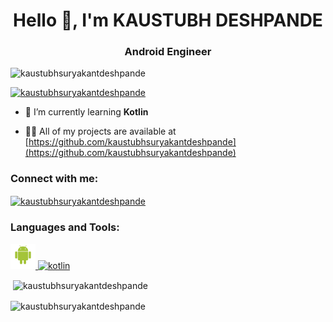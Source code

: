 <h1 align="center">Hello 👋, I'm KAUSTUBH DESHPANDE</h1>
<h3 align="center">Android Engineer</h3>

<p align="left"> <img src="https://komarev.com/ghpvc/?username=kaustubhsuryakantdeshpande&label=Profile%20views&color=0e75b6&style=flat" alt="kaustubhsuryakantdeshpande" /> </p>

<p align="left"> <a href="https://github.com/ryo-ma/github-profile-trophy"><img src="https://github-profile-trophy.vercel.app/?username=kaustubhsuryakantdeshpande" alt="kaustubhsuryakantdeshpande" /></a> </p>

- 🌱 I’m currently learning **Kotlin**

- 👨‍💻 All of my projects are available at [https://github.com/kaustubhsuryakantdeshpande](https://github.com/kaustubhsuryakantdeshpande)

<h3 align="left">Connect with me:</h3>
<p align="left">
<a href="https://linkedin.com/in/kaustubhsuryakantdeshpande" target="blank"><img align="center" src="https://raw.githubusercontent.com/rahuldkjain/github-profile-readme-generator/master/src/images/icons/Social/linked-in-alt.svg" alt="kaustubhsuryakantdeshpande" height="30" width="40" /></a>
</p>

<h3 align="left">Languages and Tools:</h3>
<p align="left"> <a href="https://developer.android.com" target="_blank" rel="noreferrer"> <img src="https://raw.githubusercontent.com/devicons/devicon/master/icons/android/android-original-wordmark.svg" alt="android" width="40" height="40"/> </a> <a href="https://kotlinlang.org" target="_blank" rel="noreferrer"> <img src="https://www.vectorlogo.zone/logos/kotlinlang/kotlinlang-icon.svg" alt="kotlin" width="40" height="40"/> </a> </p>

<p>&nbsp;<img align="center" src="https://github-readme-stats.vercel.app/api?username=kaustubhsuryakantdeshpande&show_icons=true&locale=en" alt="kaustubhsuryakantdeshpande" /></p>

<p><img align="center" src="https://github-readme-streak-stats.herokuapp.com/?user=kaustubhsuryakantdeshpande&" alt="kaustubhsuryakantdeshpande" /></p>
